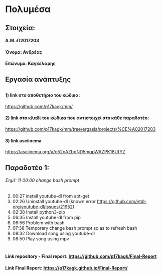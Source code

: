 # Πολυμέσα
##
## Στοιχεία:
#### A.M.:Π2017203
#### Όνομα: Ανδρέας
#### Επώνυμο: Καγκελάρης
##
## Εργασία ανάπτυξης 
##
#### 1) link στο αποθετήριο του κώδικα:
https://github.com/p17kagk/mm/
#### 2) link στο κλαδί του κώδικα που αντιστοιχεί στο κάθε παραδοτέο:
https://github.com/p17kagk/mm/tree/ergasia/projects/%CE%A02017203
#### 3) link asciinema
https://asciinema.org/a/o52oAZbpND5mqpWAZPK18UfYZ
##
## Παραδοτέο 1:
 

###### Σημ1: 1) 00:00 change bash prompt
2) 00:27 install youtube-dl from apt-get
3) 02:26 Uninstall youtube-dl (known error         https://github.com/ytdl-org/youtube-dl/issues/21952)
4) 02:38 Install python3-pip
5) 06:35 Install youtube-dl from pip
6) 06:56 Problem with bash 
7) 07:38 Temporary change bash prompt so as to refresh bash
8) 08:32 Download song using youtube-dl
9) 08:50 Play song using mpv
#
#### Link repository - Final report: https://github.com/p17kagk/Final-Report
#### Link Final Report: https://p17kagk.github.io/Final-Report/
#


